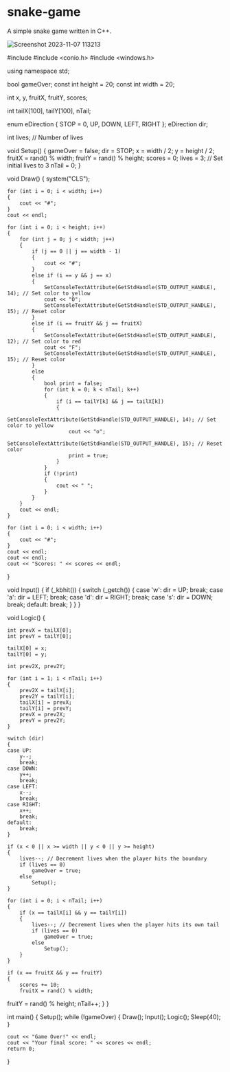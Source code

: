 # snake-game
A simple snake game written in C++.

![Screenshot 2023-11-07 113213](https://github.com/mutieta/snake-game-/assets/130217943/e1002e92-eca1-43fc-a239-699a22d2cfb0)

#include <iostream>
#include <conio.h>
#include <windows.h>

using namespace std;

bool gameOver;
const int height = 20;
const int width = 20;

int x, y, fruitX, fruitY, scores;

int tailX[100], tailY[100], nTail;

enum eDirection { STOP = 0, UP, DOWN, LEFT, RIGHT };
eDirection dir;

int lives; // Number of lives

void Setup()
{
    gameOver = false;
    dir = STOP;
    x = width / 2;
    y = height / 2;
    fruitX = rand() % width;
    fruitY = rand() % height;
    scores = 0;
    lives = 3; // Set initial lives to 3
    nTail = 0;
}

void Draw()
{
    system("CLS");

    for (int i = 0; i < width; i++)
    {
        cout << "#";
    }
    cout << endl;

    for (int i = 0; i < height; i++)
    {
        for (int j = 0; j < width; j++)
        {
            if (j == 0 || j == width - 1)
            {
                cout << "#";
            }
            else if (i == y && j == x)
            {
                SetConsoleTextAttribute(GetStdHandle(STD_OUTPUT_HANDLE), 14); // Set color to yellow
                cout << "O";
                SetConsoleTextAttribute(GetStdHandle(STD_OUTPUT_HANDLE), 15); // Reset color
            }
            else if (i == fruitY && j == fruitX)
            {
                SetConsoleTextAttribute(GetStdHandle(STD_OUTPUT_HANDLE), 12); // Set color to red
                cout << "F";
                SetConsoleTextAttribute(GetStdHandle(STD_OUTPUT_HANDLE), 15); // Reset color
            }
            else
            {
                bool print = false;
                for (int k = 0; k < nTail; k++)
                {
                    if (i == tailY[k] && j == tailX[k])
                    {
                        SetConsoleTextAttribute(GetStdHandle(STD_OUTPUT_HANDLE), 14); // Set color to yellow
                        cout << "o";
                        SetConsoleTextAttribute(GetStdHandle(STD_OUTPUT_HANDLE), 15); // Reset color
                        print = true;
                    }
                }
                if (!print)
                {
                    cout << " ";
                }
            }
        }
        cout << endl;
    }

    for (int i = 0; i < width; i++)
    {
        cout << "#";
    }
    cout << endl;
    cout << endl;
    cout << "Scores: " << scores << endl;
}

void Input()
{
    if (_kbhit())
    {
        switch (_getch())
        {
        case 'w':
            dir = UP;
            break;
        case 'a':
            dir = LEFT;
            break;
        case 'd':
            dir = RIGHT;
            break;
        case 's':
            dir = DOWN;
            break;
        default:
            break;
        }
    }
}

void Logic()
{

    int prevX = tailX[0];
    int prevY = tailY[0];

    tailX[0] = x;
    tailY[0] = y;

    int prev2X, prev2Y;

    for (int i = 1; i < nTail; i++)
    {
        prev2X = tailX[i];
        prev2Y = tailY[i];
        tailX[i] = prevX;
        tailY[i] = prevY;
        prevX = prev2X;
        prevY = prev2Y;
    }

    switch (dir)
    {
    case UP:
        y--;
        break;
    case DOWN:
        y++;
        break;
    case LEFT:
        x--;
        break;
    case RIGHT:
        x++;
        break;
    default:
        break;
    }

    if (x < 0 || x >= width || y < 0 || y >= height)
    {
        lives--; // Decrement lives when the player hits the boundary
        if (lives == 0)
            gameOver = true;
        else
            Setup();
    }

    for (int i = 0; i < nTail; i++)
    {
        if (x == tailX[i] && y == tailY[i])
        {
            lives--; // Decrement lives when the player hits its own tail
            if (lives == 0)
                gameOver = true;
            else
                Setup();
        }
    }

    if (x == fruitX && y == fruitY)
    {
        scores += 10;
        fruitX = rand() % width;
fruitY = rand() % height;
        nTail++;
    }
}

int main()
{
    Setup();
    while (!gameOver)
    {
        Draw();
        Input();
        Logic();
        Sleep(40);
    }

    cout << "Game Over!" << endl;
    cout << "Your final score: " << scores << endl;
    return 0;
}
